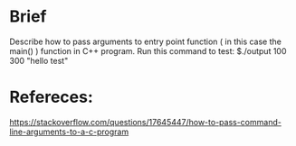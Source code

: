 # Brief
Describe how to pass arguments to entry point function ( in this case the main() )
function in C++ program.
Run this command to test:
$./output 100 300 "hello test"
# Refereces:
https://stackoverflow.com/questions/17645447/how-to-pass-command-line-arguments-to-a-c-program
